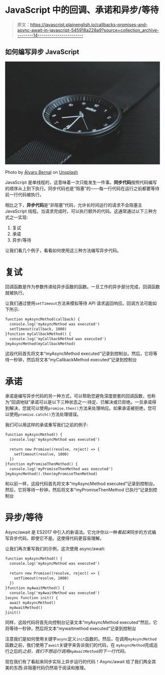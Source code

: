 # JavaScript 中的回调、承诺和异步/等待

> 原文：<https://javascript.plainenglish.io/callbacks-promises-and-async-await-in-javascript-545918a228a9?source=collection_archive---------14----------------------->

## 如何编写异步 JavaScript

![](img/92c8e0a08e891a72ea9dbacf2052b4d4.png)

Photo by [Álvaro Bernal](https://unsplash.com/@abn?utm_source=medium&utm_medium=referral) on [Unsplash](https://unsplash.com?utm_source=medium&utm_medium=referral)

JavaScript 是单线程的，这意味着一次只能发生一件事。**同步代码**按照代码编写的顺序从上到下执行。同步代码也是“阻塞”的——每一行代码在运行之前都要等待前一行代码被执行。

相比之下，**异步代码**是“非阻塞”代码，允许长时间运行的请求不会阻塞主 JavaScript 线程。当请求完成时，可以执行额外的代码。这通常通过以下三种方式之一实现:

1.  复试
2.  承诺
3.  异步/等待

让我们看几个例子，看看如何使用这三种方法编写异步代码。

# 复试

回调函数是作为参数传递给异步函数的函数。一旦工作的异步部分完成，回调函数就被执行。

让我们通过使用`setTimeout`方法来模拟等待 API 请求返回响应。回调方法可能如下所示:

```
function myAsyncMethod(callback) {
  console.log('myAsyncMethod was executed')
  setTimeout(callback, 1000)
}function myCallbackMethod() {
  console.log('myCallbackMethod was executed')
}myAsyncMethod(myCallbackMethod)
```

这段代码首先将文本“myAsyncMethod executed”记录到控制台。然后，它将等待一秒钟，然后将文本“myCallbackMethod executed”记录到控制台

# 承诺

承诺是编写异步代码的另一种方式，可以帮助您避免深度嵌套的回调函数，也称为“回调地狱”承诺可以是以下三种状态之一:待定、已解决或已拒绝。一旦承诺得到解决，您就可以使用`promise.then()`方法来处理响应。如果承诺被拒绝，您可以使用`promise.catch()`方法处理错误。

我们可以用这样的承诺重写我们之前的例子:

```
function myAsyncMethod() {
  console.log('myAsyncMethod was executed')

  return new Promise((resolve, reject) => {
    setTimeout(resolve, 1000) 
  }) 
}function myPromiseThenMethod() {
  console.log('myPromiseThenMethod was executed')
}myAsyncMethod().then(myPromiseThenMethod)
```

和以前一样，这段代码首先将文本“myAsyncMethod executed”记录到控制台。然后，它将等待一秒钟，然后将文本“myPromiseThenMethod 已执行”记录到控制台

# 异步/等待

Async/await 是 ES2017 中引入的新语法。它允许你以一种*看起来*同步的方式编写异步代码，即使它不是。这使得代码更容易理解。

让我们再次重写我们的示例，这次使用 async/await:

```
function myAsyncMethod() {
  console.log('myAsyncMethod was executed')

  return new Promise((resolve, reject) => {
    setTimeout(resolve, 1000) 
  })
}function myAwaitMethod() {
  console.log('myAwaitMethod was executed')
}async function init() {
  await myAsyncMethod()
  myAwaitMethod()
}init()
```

同样，这段代码将首先向控制台记录文本“myAsyncMethod executed”然后，它将等待一秒钟，然后将文本“mywaitmethod executed”记录到控制台

注意我们是如何使用关键字`async`定义`init`函数的。然后，在调用`myAsyncMethod`函数之前，我们使用了`await`关键字来告诉我们的代码，在 `myAsyncMethod`完成运行之后的*之前，我们不想运行调用`myAwaitMethod`的下一行代码。*

现在我们有了看起来同步实际上异步运行的代码！Async/await 给了我们两全其美的东西:非阻塞代码仍然易于阅读和推理。
